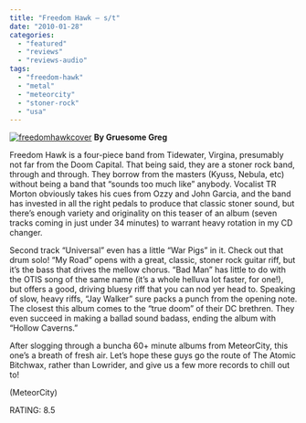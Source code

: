 ```yaml
---
title: "Freedom Hawk – s/t"
date: "2010-01-28"
categories: 
  - "featured"
  - "reviews"
  - "reviews-audio"
tags: 
  - "freedom-hawk"
  - "metal"
  - "meteorcity"
  - "stoner-rock"
  - "usa"
---
```


[![freedomhawkcover](http://www.hellbound.ca/wp-content/uploads/2010/01/freedomhawkcover-300x300.jpg "freedomhawkcover")](http://www.hellbound.ca/wp-content/uploads/2010/01/freedomhawkcover.jpg) **By Gruesome Greg**

Freedom Hawk is a four-piece band from Tidewater, Virgina, presumably not far from the Doom Capital. That being said, they are a stoner rock band, through and through. They borrow from the masters (Kyuss, Nebula, etc) without being a band that “sounds too much like” anybody. Vocalist TR Morton obviously takes his cues from Ozzy and John Garcia, and the band has invested in all the right pedals to produce that classic stoner sound, but there’s enough variety and originality on this teaser of an album (seven tracks coming in just under 34 minutes) to warrant heavy rotation in my CD changer.

Second track “Universal” even has a little “War Pigs” in it. Check out that drum solo! “My Road” opens with a great, classic, stoner rock guitar riff, but it’s the bass that drives the mellow chorus. “Bad Man” has little to do with the OTIS song of the same name (it’s a whole helluva lot faster, for one!), but offers a good, driving bluesy riff that you can nod yer head to. Speaking of slow, heavy riffs, “Jay Walker” sure packs a punch from the opening note. The closest this album comes to the “true doom” of their DC brethren. They even succeed in making a ballad sound badass, ending the album with “Hollow Caverns.”

After slogging through a buncha 60+ minute albums from MeteorCity, this one’s a breath of fresh air. Let’s hope these guys go the route of The Atomic Bitchwax, rather than Lowrider, and give us a few more records to chill out to!

(MeteorCity)

RATING: 8.5
